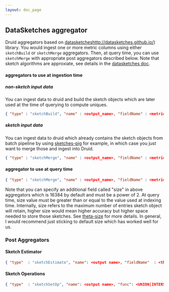 ```yaml
---
layout: doc_page
---
```


## DataSketches aggregator
Druid aggregators based on [datasketches]()http://datasketches.github.io/) library. You would ingest one or more metric columns using either `sketchBuild` or `sketchMerge` aggregators. Then, at query time, you can use `sketchMerge` with appropriate post aggregators described below. Note that sketch algorithms are approxiate, see details in the [datasketches doc](http://datasketches.github.io/docs/theChallenge.html).

#### aggregators to use at ingestion time

##### non-sketch input data
You can ingest data to druid and build the sketch objects which are later used at the time of querying to compute uniques.

```json
{ "type" : "sketchBuild", "name" : <output_name>, "fieldName" : <metric_name> }
```

##### sketch input data
You can ingest data to druid which already contains the sketch objects from batch pipeline by using [sketches-pig](https://github.com/DataSketches/sketches-pig) for example, in which case you just want to merge those and ingest into Druid.

```json
{ "type" : "sketchMerge", "name" : <output_name>, "fieldName" : <metric_name> }
```
#### aggregator to use at query time

```json
{ "type" : "sketchMerge", "name" : <output_name>, "fieldName" : <metric_name> }
```

Note that you can specify an additional field called "size" in above aggregators which is 16384 by default and must be a power of 2. At query time, size value must be greater than or equal to the value used at indexing time. Internally, size refers to the maximum number of entries sketch object will retain, higher size would mean higher accuracy but higher space needed to store those sketches. See [theta-size](http://datasketches.github.io/docs/ThetaSize.html) for more details. In general, I would recommend just sticking to default size which has worked well for us.

### Post Aggregators

#### Sketch Estimator
```json
{ "type"  : "sketchEstimate", "name": <output name>, "fieldName"  : <the name field value of the sketchMerge aggregator>}
```

#### Sketch Operations
```json
{ "type"  : "sketchSetOp", "name": <output name>, "func": <UNION|INTERSECT|NOT>, "fields"  : <the name field value of the sketchMerge aggregators>}
```

